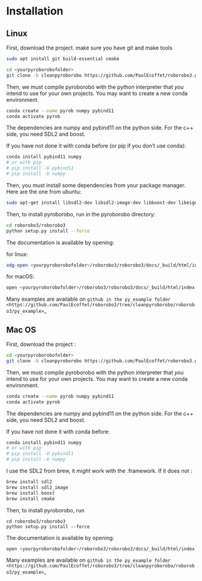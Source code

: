 # Installation

## Linux

First, download the project. make sure you have git and make tools

```bash
sudo apt install git build-essential cmake 
```

```bash
cd <yourpyroborobofolder>
git clone -b cleanpyroborobo https://github.com/PaulEcoffet/roborobo3.git
```

Then, we must compile pyroborobo with the python interpreter that *you* intend to use for your own projects. You may want to create a new conda environment.

```bash
conda create --name pyrob numpy pybind11
conda activate pyrob
```

The dependencies are numpy and pybind11 on the python side. For the c++ side, you need SDL2 and boost.

If you have not done it with conda before (or pip if you don’t use conda):

```bash
conda install pybind11 numpy
# or with pip
# pip install -U pybind11
# pip install -U numpy
```

Then, you must install some dependencies from your package manager. Here are the one from ubuntu:

```bash
sudo apt-get install libsdl2-dev libsdl2-image-dev libboost-dev libeigen3-dev
```

Then, to install pyroborobo, run in the pyroborobo directory:

```bash
cd roborobo3/roborobo3
python setup.py install --force
```

The documentation is available by opening:

for linux:

```bash
xdg-open <yourpyroborobofolder>/roborobo3/roborobo3/docs/_build/html/index.html
```

for macOS:

```bash
open <yourpyroborobofolder>/roborobo3/roborobo3/docs/_build/html/index.html
```

Many examples are available
on `github in the py_example folder <https://github.com/PaulEcoffet/roborobo3/tree/cleanpyroborobo/roborobo3/py_example>`_

## Mac OS

First, download the project :

```bash
cd <yourpyroborobofolder>
git clone -b cleanpyroborobo https://github.com/PaulEcoffet/roborobo3.git
```

Then, we must compile pyroborobo with the python interpreter that *you* intend to use for your own projects. You may want to create a new conda environment.

```bash
conda create --name pyrob numpy pybind11
conda activate pyrob
```

The dependencies are numpy and pybind11 on the python side. For the c++ side, you need SDL2 and boost.

If you have not done it with conda before:

```bash
conda install pybind11 numpy
# or with pip
# pip install -U pybind11
# pip install -U numpy
```

I use the SDL2 from brew, it *might* work with the .framework. If it does not :

```bash
brew install sdl2
brew install sdl2_image
brew install boost
brew install cmake
```



Then, to install pyroborobo, run

```
cd roborobo3/roborobo3
python setup.py install --force
```


The documentation is available by opening:

```bash
open <yourpyroborobofolder>/roborobo3/roborobo3/docs/_build/html/index.html
```

Many examples are available on `github in the py_example folder <https://github.com/PaulEcoffet/roborobo3/tree/cleanpyroborobo/roborobo3/py_example>`_ 
